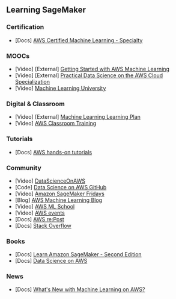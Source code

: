 ## Learning SageMaker

### Certification
- [Docs] [AWS Certified Machine Learning - Specialty](https://aws.amazon.com/certification/certified-machine-learning-specialty/)

### MOOCs
- [Video] [External] [Getting Started with AWS Machine Learning](https://www.coursera.org/learn/aws-machine-learning)
- [Video] [External] [Practical Data Science on the AWS Cloud Specialization](https://www.coursera.org/specializations/practical-data-science)
- [Video] [Machine Learning University](https://aws.amazon.com/machine-learning/mlu/)

### Digital & Classroom
- [Video] [External] [Machine Learning Learning Plan](https://explore.skillbuilder.aws/learn/public/learning_plan/view/28/machine-learning-learning-plan)
- [Video] [AWS Classroom Training](https://aws.amazon.com/training/classroom/?nc2=sb_tr_ct)

### Tutorials
- [Docs] [AWS hands-on tutorials](https://aws.amazon.com/getting-started/hands-on/?getting-started-all.sort-by=item.additionalFields.sortOrder&getting-started-all.sort-order=asc&awsf.getting-started-category=category%23machine-learning&awsf.getting-started-level=*all&awsf.getting-started-content-type=*all)

### Community
- [Video] [DataScienceOnAWS](https://www.youtube.com/channel/UCvlZKtekcKkBUuz8f9dhobw/featured)
- [Code] [Data Science on AWS GitHub](https://github.com/data-science-on-aws/data-science-on-aws)
- [Video] [Amazon SageMaker Fridays](https://pages.awscloud.com/SageMakerFridays)
- [Blog] [AWS Machine Learning Blog](https://aws.amazon.com/blogs/machine-learning/category/artificial-intelligence/sagemaker/)
- [Video] [AWS ML School](https://mlschool.splashthat.com/?sc_channel=sm&sc_campaign=Machine_Learning&sc_publisher=LINKEDIN&sc_geo=GLOBAL&sc_outcome=awareness&trk=machine_learning)
- [Video] [AWS events](https://aws.amazon.com/events/)
- [Docs] [AWS re:Post](https://repost.aws/)
- [Docs] [Stack Overflow](https://stackoverflow.com/questions/tagged/amazon-sagemaker)

### Books
- [Docs] [Learn Amazon SageMaker - Second Edition](https://www.packtpub.com/product/learn-amazon-sagemaker-second-edition/9781801817950)
- [Docs] [Data Science on AWS](https://www.oreilly.com/library/view/data-science-on/9781492079385/)

### News
- [Docs] [What's New with Machine Learning on AWS?](https://aws.amazon.com/about-aws/whats-new/machine-learning/?whats-new-content.sort-by=item.additionalFields.postDateTime&whats-new-content.sort-order=desc&awsf.whats-new-products=general-products%23amazon-sagemaker)